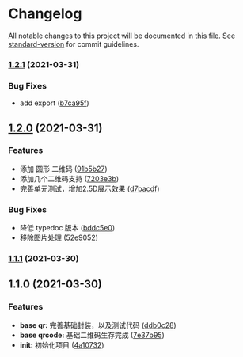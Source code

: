 # Changelog

All notable changes to this project will be documented in this file. See [standard-version](https://github.com/conventional-changelog/standard-version) for commit guidelines.

### [1.2.1](https://github.com/ifrps/simple-qrbtf/compare/v1.2.0...v1.2.1) (2021-03-31)


### Bug Fixes

* add export ([b7ca95f](https://github.com/ifrps/simple-qrbtf/commit/b7ca95f0bc5185d37a98114cb0ee8ce36f4dad9f))

## [1.2.0](https://github.com/ifrps/simple-qrbtf/compare/v1.1.1...v1.2.0) (2021-03-31)


### Features

* 添加 圆形 二维码 ([91b5b27](https://github.com/ifrps/simple-qrbtf/commit/91b5b273ce0ac255d3baf5c81919a2eadb47264c))
* 添加几个二维码支持 ([7203e3b](https://github.com/ifrps/simple-qrbtf/commit/7203e3bc72ab19384332fea471b60d4ec042c18e))
* 完善单元测试，增加2.5D展示效果 ([d7bacdf](https://github.com/ifrps/simple-qrbtf/commit/d7bacdf8f4c0017e14119235d8473ce4194312f2))


### Bug Fixes

* 降低 typedoc 版本 ([bddc5e0](https://github.com/ifrps/simple-qrbtf/commit/bddc5e06dd9eb0d33a3ead8f8798bd2c44fd7bd0))
* 移除图片处理 ([52e9052](https://github.com/ifrps/simple-qrbtf/commit/52e90527a40f0344b33d4d0603a609a94d506dd3))

### [1.1.1](https://github.com/ifrps/simple-qrbtf/compare/v1.1.0...v1.1.1) (2021-03-30)

## 1.1.0 (2021-03-30)


### Features

* **base qr:** 完善基础封装，以及测试代码 ([ddb0c28](https://github.com/ifrps/simple-qrbtf/commit/ddb0c2837f8ada4c8d1b5bde63edbcfb75304e13))
* **base qrcode:** 基础二维码生存完成 ([7e37b95](https://github.com/ifrps/simple-qrbtf/commit/7e37b950d1aa54a76b2e96c96d8f6129a2f873db))
* **init:** 初始化项目 ([4a10732](https://github.com/ifrps/simple-qrbtf/commit/4a107323de0d3013e77a92ec45a69240b3a12c86))
